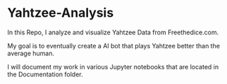 # Yahtzee-Analysis
In this Repo, I analyze and visualize Yahtzee Data from Freethedice.com.

My goal is to eventually create a AI bot that plays Yahtzee better than the average human.

I will document my work in various Jupyter notebooks that are located in the Documentation folder.
